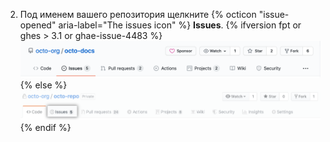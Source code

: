 2. Под именем вашего репозитория щелкните
{% octicon "issue-opened" aria-label="The issues icon" %} **Issues**.
   {% ifversion fpt or ghes > 3.1 or ghae-issue-4483 %}
   ![Issues tab](/assets/images/help/repository/repo-tabs-issues.png){% else %}
![Issues tab](/assets/images/enterprise/3.1/help/repository/repo-tabs-issues.png){% endif %}
